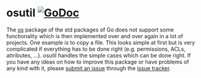 # osutil [![GoDoc](https://godoc.org/github.com/zimmski/osutil?status.png)](https://godoc.org/github.com/zimmski/osutil)

The [os](http://golang.org/pkg/os/) package of the std packages of Go does not support some functionality which is then implemented over and over again in a lot of projects. One example is to copy a file. This looks simple at first but is very complicated if everything has to be done right (e.g. permissions, ACLs, attributes, ...). osutil handles the simple cases which can be done right. If you have any ideas on how to improve this package or have problems of any kind with it, please [submit an issue](https://github.com/zimmski/osutil/issues/new) through the [issue tracker](https://github.com/zimmski/osutil/issues).
